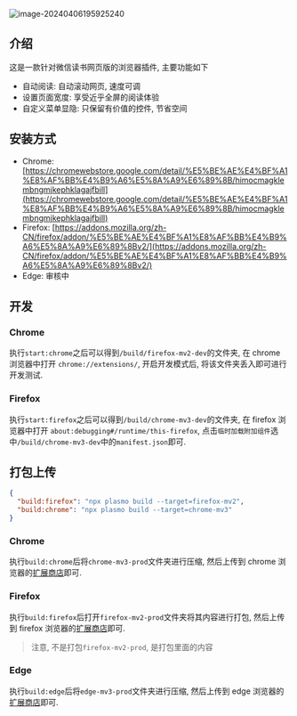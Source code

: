 ![image-20240406195925240](https://eve-sama.oss-cn-shanghai.aliyuncs.com/blog/202404061959299.png)

## 介绍

这是一款针对微信读书网页版的浏览器插件, 主要功能如下
 - 自动阅读: 自动滚动网页, 速度可调
 - 设置页面宽度: 享受近乎全屏的阅读体验
 - 自定义菜单显隐: 只保留有价值的控件, 节省空间

## 安装方式

- Chrome: [https://chromewebstore.google.com/detail/%E5%BE%AE%E4%BF%A1%E8%AF%BB%E4%B9%A6%E5%8A%A9%E6%89%8B/himocmagklembngmjkephklagajfbill](https://chromewebstore.google.com/detail/%E5%BE%AE%E4%BF%A1%E8%AF%BB%E4%B9%A6%E5%8A%A9%E6%89%8B/himocmagklembngmjkephklagajfbill)
- Firefox: [https://addons.mozilla.org/zh-CN/firefox/addon/%E5%BE%AE%E4%BF%A1%E8%AF%BB%E4%B9%A6%E5%8A%A9%E6%89%8Bv2/](https://addons.mozilla.org/zh-CN/firefox/addon/%E5%BE%AE%E4%BF%A1%E8%AF%BB%E4%B9%A6%E5%8A%A9%E6%89%8Bv2/)
- Edge: 审核中

## 开发

### Chrome

执行`start:chrome`之后可以得到`/build/firefox-mv2-dev`的文件夹, 在 chrome 浏览器中打开 `chrome://extensions/`, 开启开发模式后, 将该文件夹丢入即可进行开发测试.

### Firefox

执行`start:firefox`之后可以得到`/build/chrome-mv3-dev`的文件夹, 在 firefox 浏览器中打开 `about:debugging#/runtime/this-firefox`, 点击`临时加载附加组件`选中`/build/chrome-mv3-dev`中的`manifest.json`即可.

## 打包上传

```json
{
  "build:firefox": "npx plasmo build --target=firefox-mv2",
  "build:chrome": "npx plasmo build --target=chrome-mv3"
}
```

### Chrome

执行`build:chrome`后将`chrome-mv3-prod`文件夹进行压缩, 然后上传到 chrome 浏览器的[扩展商店](https://chrome.google.com/webstore/devconsole)即可.

### Firefox

执行`build:firefox`后打开`firefox-mv2-prod`文件夹将其内容进行打包, 然后上传到 firefox 浏览器的[扩展商店](https://addons.mozilla.org/zh-CN/developers/addon/submit/theme/distribution)即可.

> 注意, 不是打包`firefox-mv2-prod`, 是打包里面的内容

### Edge

执行`build:edge`后将`edge-mv3-prod`文件夹进行压缩, 然后上传到 edge 浏览器的[扩展商店](https://partner.microsoft.com/zh-cn/dashboard/microsoftedge/overview)即可.